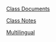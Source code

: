 [Class Documents](https://github.com/shawnwegs/Starting-Class/blob/master/course-descriptions/IB-DP-CompSci.md)

[Class Notes](https://github.com/grollcha000/TEST1/blob/master/Class%20Notes.md)

[Multilingual](https://grollcha000.github.io/TEST1/Multilingual.HTML)
